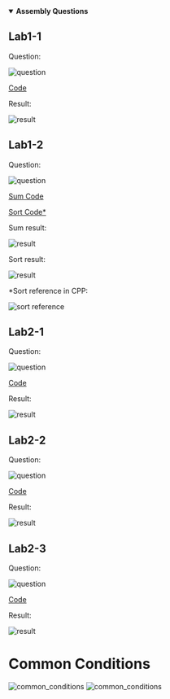 <details open>
<summary><b>Assembly Questions</b></summary>

## Lab1-1

Question:

![question](img/lab1-1.png)

[Code](asm/lab1-1.asm)

Result:

![result](img/lab1-1_result.png)

## Lab1-2

Question:

![question](img/lab1-2.png)

[Sum Code](asm/lab1-2.asm)

[Sort Code*](asm/lab1-3.asm)

Sum result:

![result](img/lab1-2_result.png)

Sort result:

![result](img/lab1-3_result.png)

*Sort reference in CPP:

![sort reference](img/sort_reference.png)


## Lab2-1

Question:

![question](img/lab2-1.png)

[Code](asm/lab2-1.asm)

Result:

![result](img/lab2-1_result.png)

## Lab2-2

Question:

![question](img/lab2-2.png)

[Code](asm/lab2-2.asm)

Result:

![result](img/lab2-2_result.png)

## Lab2-3

Question:

![question](img/lab2-3.png)

[Code](asm/lab2-3.asm)

Result:

![result](img/lab2-3_result.png)



# Common Conditions

![common_conditions](img/CPSR-1.png)
![common_conditions](img/CPSR-2.png)

</details>